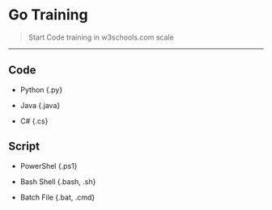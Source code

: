 # Go Training

> Start Code training in w3schools.com scale

---

## Code

+ Python {.py}

+ Java {.java}

+ C# {.cs}

## Script

+ PowerShel {.ps1}

+ Bash Shell {.bash, .sh}

+ Batch File {.bat, .cmd}